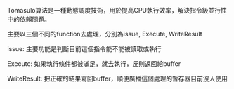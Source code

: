 Tomasulo算法是一種動態調度技術，用於提高CPU執行效率，解決指令級並行性中的依賴問題。

主要以三個不同的function去處理，分別為issue, Execute, WriteResult

issue: 主要功能是判斷目前這個指令能不能被讀取或執行

Execute: 如果執行條件都被滿足，就去執行，反則返回給buffer

WriteResult: 把正確的結果寫回buffer，順便廣播這個處理的暫存器目前沒人使用
